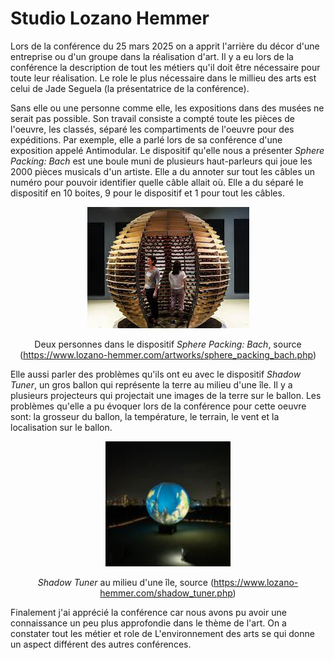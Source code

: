 # Studio Lozano Hemmer

Lors de la conférence du 25 mars 2025 on a apprit l'arrière du décor d'une entreprise ou d'un groupe dans la réalisation d'art. Il y a eu lors de la conférence la description de tout les métiers qu'il doit être nécessaire pour toute leur réalisation. Le role le plus nécessaire dans le millieu des arts est celui de Jade Seguela (la présentatrice de la conférence).

Sans elle ou une personne comme elle, les expositions dans des musées ne serait pas possible. Son travail consiste a compté toute les pièces de l'oeuvre, les classés, séparé les compartiments de l'oeuvre pour des expéditions. Par exemple, elle a parlé lors de sa conférence d'une exposition appelé Antimodular. Le dispositif qu'elle nous a présenter <i>Sphere Packing: Bach</i> est une boule muni de plusieurs haut-parleurs qui joue les 2000 pièces musicals d'un artiste. Elle a du annoter sur tout les câbles un numéro pour pouvoir identifier quelle câble allait où. Elle a du séparé le dispositif en 10 boites, 9 pour le dispositif et 1 pour tout les câbles. 

<div align="center">
<img src="./media/sphere.jpeg" >

Deux personnes dans le dispositif <i>Sphere Packing: Bach</i>, source (https://www.lozano-hemmer.com/artworks/sphere_packing_bach.php)
</div>


Elle aussi parler des problèmes qu'ils ont eu avec le dispositif <i>Shadow Tuner</i>, un gros ballon qui représente la terre au milieu d'une île. Il y a plusieurs projecteurs qui projectait une images de la terre sur le ballon. Les problèmes qu'elle a pu évoquer lors de la conférence pour cette oeuvre sont: la grosseur du ballon, la température, le terrain, le vent et la localisation sur le ballon.

<div align="center">
<img src="./media/earth.jpg" width="200px">

<i>Shadow Tuner</i> au milieu d'une île, source (https://www.lozano-hemmer.com/shadow_tuner.php)
</div>


Finalement j'ai apprécié la conférence car nous avons pu avoir une connaissance un peu plus approfondie dans le thème de l'art. On a constater tout les métier et role de L'environnement des arts se qui donne un aspect différent des autres conférences.
